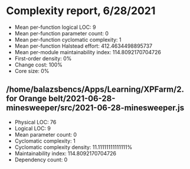 # Complexity report, 6/28/2021

* Mean per-function logical LOC: 9
* Mean per-function parameter count: 0
* Mean per-function cyclomatic complexity: 1
* Mean per-function Halstead effort: 412.4634498895737
* Mean per-module maintainability index: 114.8092170704726
* First-order density: 0%
* Change cost: 100%
* Core size: 0%

## /home/balazsbencs/Apps/Learning/XPFarm/2. for Orange belt/2021-06-28-minesweeper/src/2021-06-28-minesweeper.js

* Physical LOC: 76
* Logical LOC: 9
* Mean parameter count: 0
* Cyclomatic complexity: 1
* Cyclomatic complexity density: 11.11111111111111%
* Maintainability index: 114.8092170704726
* Dependency count: 0

